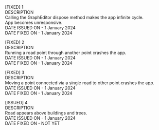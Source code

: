[FIXED] 1  
DESCRIPTION  
Calling the GraphEditor dispose method makes the app infinite cycle.   
App becomes unresponsive.  
DATE ISSUED ON - 1 January 2024  
DATE FIXED ON - 1 January 2024  

[FIXED] 2  
DESCRIPTION  
Running a road point through another point crashes the app.  
DATE ISSUED ON - 1 January 2024  
DATE FIXED ON - 1 January 2024  

[FIXED] 3  
DESCRIPTION  
Moving a point connected via a single road to other point crashes the app.  
DATE ISSUED ON - 1 January 2024  
DATE FIXED ON - 1 January 2024  

[ISSUED] 4  
DESCRIPTION  
Road appears above buildings and trees.    
DATE ISSUED ON - 1 January 2024  
DATE FIXED ON - NOT YET

